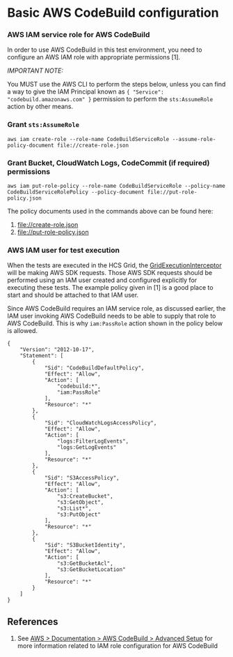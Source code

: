 # Basic AWS CodeBuild configuration



### AWS IAM service role for AWS CodeBuild

In order to use AWS CodeBuild in this test environment, you need to configure an AWS IAM role with
appropriate permissions [1].

*IMPORTANT NOTE:*

You MUST use the AWS CLI to perform the steps below, unless you can find a way
to give the IAM Principal known as `{ "Service": "codebuild.amazonaws.com" }` permission to
perform the <code>sts:AssumeRole</code> action by other means.

### Grant <code>sts:AssumeRole</code>
```shell
aws iam create-role --role-name CodeBuildServiceRole --assume-role-policy-document file://create-role.json
```
### Grant Bucket, CloudWatch Logs, CodeCommit (if required) permissions
```shell
aws iam put-role-policy --role-name CodeBuildServiceRole --policy-name CodeBuildServiceRolePolicy --policy-document file://put-role-policy.json
```

The policy documents used in the commands above can be found here:

1. [file://create-role.json](create-role.json)
1. [file://put-role-policy.json](put-role-policy.json)

### AWS IAM user for test execution

When the tests are executed in the HCS Grid, the [GridExecutionInterceptor](../src/main/java/cx/selenium/GridExecutionInterceptor.java)
will be making AWS SDK requests.  Those AWS SDK requests should be performed using an IAM user
created and configured explicitly for executing these tests. The example policy given in [1]
is a good place to start and should be attached to that IAM user.

Since AWS CodeBuild requires an IAM service role, as discussed earlier, the IAM user invoking
AWS CodeBuild needs to be able to supply that role to AWS CodeBuild.  This is why `iam:PassRole`
action shown in the policy below is allowed.

```shell
{
    "Version": "2012-10-17",
    "Statement": [
        {
            "Sid": "CodeBuildDefaultPolicy",
            "Effect": "Allow",
            "Action": [
                "codebuild:*",
                "iam:PassRole"
            ],
            "Resource": "*"
        },
        {
            "Sid": "CloudWatchLogsAccessPolicy",
            "Effect": "Allow",
            "Action": [
                "logs:FilterLogEvents",
                "logs:GetLogEvents"
            ],
            "Resource": "*"
        },
        {
            "Sid": "S3AccessPolicy",
            "Effect": "Allow",
            "Action": [
                "s3:CreateBucket",
                "s3:GetObject",
                "s3:List*",
                "s3:PutObject"
            ],
            "Resource": "*"
        },
        {
            "Sid": "S3BucketIdentity",
            "Effect": "Allow",
            "Action": [
                "s3:GetBucketAcl",
                "s3:GetBucketLocation"
            ],
            "Resource": "*"
        }
    ]
}

```

## References
1. See [AWS > Documentation > AWS CodeBuild > Advanced Setup](https://docs.aws.amazon.com/codebuild/latest/userguide/setting-up.html#setting-up-service-role)
   for more information related to IAM role configuration for AWS CodeBuild
